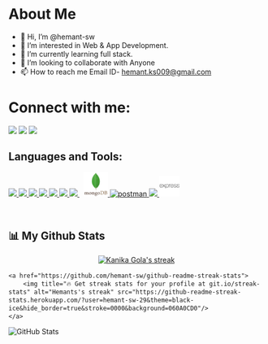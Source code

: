 # About Me

- 👋 Hi, I’m @hemant-sw
- 👀 I’m interested in Web & App Development.
- 🌱 I’m currently learning full stack.
- 💞️ I’m looking to collaborate with Anyone
- 📫 How to reach me Email ID- hemant.ks009@gmail.com

# Connect with me:
<p align="left">
<a href = "https://www.linkedin.com/in/hemant-sharma-82621314b/"><img src="https://img.icons8.com/fluent/48/000000/linkedin.png"/></a>
<a href = "https://twitter.com/hemantswww"><img src="https://img.icons8.com/fluent/48/000000/twitter.png"/></a>
<a href = "https://www.instagram.com/hemant__sw/"><img src="https://img.icons8.com/fluent/48/000000/instagram-new.png"/></a>
</p>

## Languages and Tools:
<p align="left"> 
    <a href="https://www.java.com" target="_blank"> <img src="https://img.icons8.com/color/48/000000/java-coffee-cup-logo--v1.png"/> </a>
    <a href="https://reactjs.org/" target="_blank"> <img src="https://img.icons8.com/color/48/000000/react-native.png"/> </a>
    <a href="https://developer.mozilla.org/en-US/docs/Web/JavaScript" target="_blank"> <img src="https://img.icons8.com/color/48/000000/javascript.png"/> </a> 
    <a href="https://www.w3.org/html/" target="_blank"> <img src="https://img.icons8.com/color/48/000000/html-5.png"/> </a> 
    <a href="https://www.w3schools.com/css/" target="_blank"> <img src="https://img.icons8.com/color/48/000000/css3.png"/> </a> 
    <a href="https://getbootstrap.com" target="_blank"> <img src="https://img.icons8.com/color/48/000000/bootstrap.png"/> </a> 
    <a style="padding-right:8px;" href="https://nodejs.org" target="_blank"> <img src="https://img.icons8.com/color/48/000000/nodejs.png"/> </a> 
    <a href="https://www.mongodb.com/" target="_blank"> <img src="https://raw.githubusercontent.com/devicons/devicon/master/icons/mongodb/mongodb-original-wordmark.svg" alt="mongodb" width="48" height="48"/> </a> 
    <a href="https://postman.com" target="_blank"> <img src="https://www.vectorlogo.zone/logos/getpostman/getpostman-icon.svg" alt="postman" width="45" height="45"/> </a>
    <a href="https://redux.js.org" target="_blank"> <img src="https://img.icons8.com/color/48/000000/redux.png"/> </a>
    <a href="https://expressjs.com" target="_blank"> <img src="https://raw.githubusercontent.com/devicons/devicon/master/icons/express/express-original-wordmark.svg" alt="express" width="40" height="40"/> </a>
</p>

<br/>


## 📊 My Github Stats

<p align="center">
    <a href="https://github.com/hemant-sw/github-readme-streak-stats">
        <img title="🔥 Get streak stats for your profile at git.io/streak-stats" alt="Kanika Gola's streak" src="https://github-readme-streak-stats.herokuapp.com/?user=hemant-sw&theme=black-ice&hide_border=true&stroke=0000&background=060A0CD0"/>
    </a>
</p>




    <a href="https://github.com/hemant-sw/github-readme-streak-stats">
        <img title="🔥 Get streak stats for your profile at git.io/streak-stats" alt="Hemants's streak" src="https://github-readme-streak-stats.herokuapp.com/?user=hemant-sw-29&theme=black-ice&hide_border=true&stroke=0000&background=060A0CD0"/>
    </a>

                    
 
<!---
hemant-sw/hemant-sw is a ✨ special ✨ repository because its `README.md` (this file) appears on your GitHub profile.
You can click the Preview link to take a look at your changes.
--->
![GitHub Stats](https://github-readme-stats.vercel.app/api?username=hemant-sw&theme=radical)
